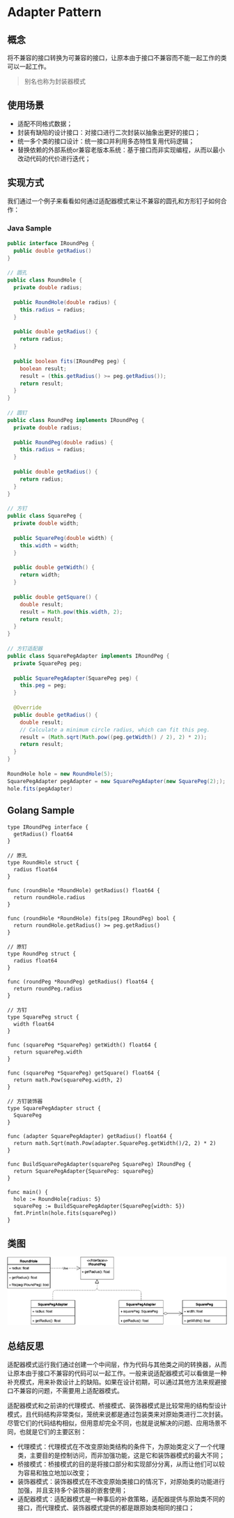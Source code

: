# Adapter Pattern

## 概念
将不兼容的接口转换为可兼容的接口，让原本由于接口不兼容而不能一起工作的类可以一起工作。

> 别名也称为封装器模式

## 使用场景
* 适配不同格式数据；
* 封装有缺陷的设计接口：对接口进行二次封装以抽象出更好的接口；
* 统一多个类的接口设计：统一接口并利用多态特性复用代码逻辑；
* 替换依赖的外部系统or兼容老版本系统：基于接口而非实现编程，从而以最小改动代码的代价进行迭代；

## 实现方式
我们通过一个例子来看看如何通过适配器模式来让不兼容的圆孔和方形钉子如何合作：

### Java Sample

```java
public interface IRoundPeg {
  public double getRadius()
}

// 圆孔
public class RoundHole {
  private double radius;

  public RoundHole(double radius) {
    this.radius = radius;
  }

  public double getRadius() {
    return radius;
  }

  public boolean fits(IRoundPeg peg) {
    boolean result;
    result = (this.getRadius() >= peg.getRadius());
    return result;
  }
}

// 圆钉
public class RoundPeg implements IRoundPeg {
  private double radius;

  public RoundPeg(double radius) {
    this.radius = radius;
  }

  public double getRadius() {
    return radius;
  }
}

// 方钉
public class SquarePeg {
  private double width;

  public SquarePeg(double width) {
    this.width = width;
  }

  public double getWidth() {
    return width;
  }

  public double getSquare() {
    double result;
    result = Math.pow(this.width, 2);
    return result;
  }
}

// 方钉适配器
public class SquarePegAdapter implements IRoundPeg {
  private SquarePeg peg;

  public SquarePegAdapter(SquarePeg peg) {
    this.peg = peg;
  }

  @Override
  public double getRadius() {
    double result;
    // Calculate a minimum circle radius, which can fit this peg.
    result = (Math.sqrt(Math.pow((peg.getWidth() / 2), 2) * 2));
    return result;
  }
}

RoundHole hole = new RoundHole(5);
SquarePegAdapter pegAdapter = new SquarePegAdapter(new SquarePeg(2););
hole.fits(pegAdapter)

```

## Golang Sample

```golang
type IRoundPeg interface {
  getRadius() float64
}

// 原孔
type RoundHole struct {
  radius float64
}

func (roundHole *RoundHole) getRadius() float64 {
  return roundHole.radius
}

func (roundHole *RoundHole) fits(peg IRoundPeg) bool {
  return roundHole.getRadius() >= peg.getRadius()
}

// 原钉
type RoundPeg struct {
  radius float64
}

func (roundPeg *RoundPeg) getRadius() float64 {
  return roundPeg.radius
}

// 方钉
type SquarePeg struct {
  width float64
}

func (squarePeg *SquarePeg) getWidth() float64 {
  return squarePeg.width
}

func (squarePeg *SquarePeg) getSquare() float64 {
  return math.Pow(squarePeg.width, 2)
}

// 方钉装饰器
type SquarePegAdapter struct {
  SquarePeg
}

func (adapter SquarePegAdapter) getRadius() float64 {
  return math.Sqrt(math.Pow(adapter.SquarePeg.getWidth()/2, 2) * 2)
}

func BuildSquarePegAdapter(squarePeg SquarePeg) IRoundPeg {
  return SquarePegAdapter{SquarePeg: squarePeg}
}

func main() {
  hole := RoundHole{radius: 5}
  squarePeg := BuildSquarePegAdapter(SquarePeg{width: 5})
  fmt.Println(hole.fits(squarePeg))
}
```

## 类图
![](adapter.png)


## 总结反思

适配器模式运行我们通过创建一个中间层，作为代码与其他类之间的转换器，从而让原本由于接口不兼容的代码可以一起工作。一般来说适配器模式可以看做是一种补充模式，用来补救设计上的缺陷。如果在设计初期，可以通过其他方法来规避接口不兼容的问题，不需要用上适配器模式。

适配器模式和之前讲的代理模式、桥接模式、装饰器模式是比较常用的结构型设计模式，且代码结构非常类似，笼统来说都是通过包装类来对原始类进行二次封装。尽管它们的代码结构相似，但用意却完全不同，也就是说解决的问题、应用场景不同，也就是它们的主要区别：
* 代理模式：代理模式在不改变原始类结构的条件下，为原始类定义了一个代理类，主要目的是控制访问，而非加强功能，这是它和装饰器模式的最大不同；
* 桥接模式：桥接模式的目的是将接口部分和实现部分分离，从而让他们可以较为容易和独立地加以改变；
* 装饰器模式：装饰器模式在不改变原始类接口的情况下，对原始类的功能进行加强，并且支持多个装饰器的嵌套使用；
* 适配器模式：适配器模式是一种事后的补救策略，适配器提供与原始类不同的接口，而代理模式、装饰器模式提供的都是跟原始类相同的接口；













